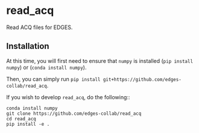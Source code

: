 # read_acq

Read ACQ files for EDGES.


## Installation

At this time, you will first need to ensure that `numpy` is installed (`pip install numpy`)
or (`conda install numpy`).

Then, you can simply run `pip install git+https://github.com/edges-collab/read_acq`.

If you wish to develop `read_acq`, do the following::

    conda install numpy
    git clone https://github.com/edges-collab/read_acq
    cd read_acq
    pip install -e .
    